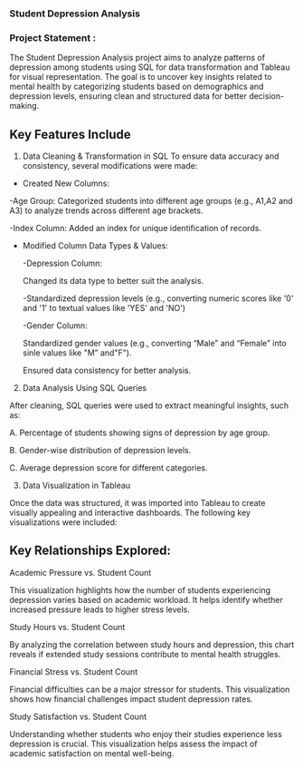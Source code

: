 ### Student Depression Analysis

### Project Statement :

The Student Depression Analysis project aims to analyze patterns of depression among students using SQL for data transformation and Tableau for visual representation. The goal is to uncover key insights related to mental health by categorizing students based on demographics and depression levels, ensuring clean and structured data for better decision-making.

## Key Features Include

1. Data Cleaning & Transformation in SQL
To ensure data accuracy and consistency, several modifications were made:

- Created New Columns:

-Age Group: Categorized students into different age groups (e.g., A1,A2 and A3) to analyze trends across different age brackets.

-Index Column: Added an index for unique identification of records.

- Modified Column Data Types & Values:

   -Depression Column:

   Changed its data type to better suit the analysis.

   -Standardized depression levels (e.g., converting numeric    scores    like '0' and '1' to textual values like 'YES' and 'NO') 

   -Gender Column:

  Standardized gender values (e.g., converting “Male”  and “Female” into sinle values like "M” and"F").

  Ensured data consistency for better analysis.

2. Data Analysis Using SQL Queries

After cleaning, SQL queries were used to extract meaningful insights, such as:

A. Percentage of students showing signs of depression by age group.

B. Gender-wise distribution of depression levels.

C.  Average depression score for different categories.

3. Data Visualization in Tableau

Once the data was structured, it was imported into Tableau to create visually appealing and interactive dashboards. The following key visualizations were included:

## Key Relationships Explored:

 Academic Pressure vs. Student Count

This visualization highlights how the number of students experiencing depression varies based on academic workload. It helps identify whether increased pressure leads to higher stress levels.

 Study Hours vs. Student Count

By analyzing the correlation between study hours and depression, this chart reveals if extended study sessions contribute to mental health struggles.

 Financial Stress vs. Student Count

Financial difficulties can be a major stressor for students. This visualization shows how financial challenges impact student depression rates.

 Study Satisfaction vs. Student Count

Understanding whether students who enjoy their studies experience less depression is crucial. This visualization helps assess the impact of academic satisfaction on mental well-being.


